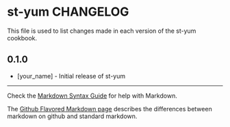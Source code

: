 st-yum CHANGELOG
================

This file is used to list changes made in each version of the st-yum cookbook.

0.1.0
-----
- [your_name] - Initial release of st-yum

- - -
Check the [Markdown Syntax Guide](http://daringfireball.net/projects/markdown/syntax) for help with Markdown.

The [Github Flavored Markdown page](http://github.github.com/github-flavored-markdown/) describes the differences between markdown on github and standard markdown.
